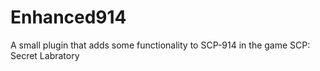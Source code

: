 # Enhanced914
A small plugin that adds some functionality to SCP-914 in the game SCP: Secret Labratory
